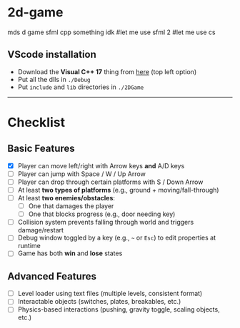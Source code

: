 # 2d-game
mds d game sfml cpp something idk #let me use sfml 2 #let me use cs

## VScode installation
- Download the **Visual C++ 17** thing from [here](https://www.sfml-dev.org/download/sfml/3.0.0/#windows) (top left option)
- Put all the dlls in `./Debug`
- Put `include` and `lib` directories in `./2DGame`

---

# Checklist
## Basic Features
- [x] Player can move left/right with Arrow keys **and** A/D keys  
- [ ] Player can jump with Space / W / Up Arrow  
- [ ] Player can drop through certain platforms with S / Down Arrow  
- [ ] At least **two types of platforms** (e.g., ground + moving/fall-through)  
- [ ] At least **two enemies/obstacles**:
  - [ ] One that damages the player  
  - [ ] One that blocks progress (e.g., door needing key)  
- [ ] Collision system prevents falling through world and triggers damage/restart  
- [ ] Debug window toggled by a key (e.g., `~` or `Esc`) to edit properties at runtime  
- [ ] Game has both **win** and **lose** states

## Advanced Features
- [ ] Level loader using text files (multiple levels, consistent format)  
- [ ] Interactable objects (switches, plates, breakables, etc.)  
- [ ] Physics-based interactions (pushing, gravity toggle, scaling objects, etc.)  